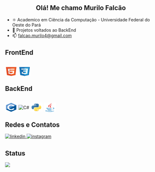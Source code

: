 <div align="center">
<h2> Olá! Me chamo Murilo Falcão <img src="" width="50"></h2>
</div>

- ⚛️ Academico em Ciência da Computação - Universidade Federal do Oeste do Pará
- 🌱 Projetos voltados ao BackEnd
- 📫 falcao.murilo4@gmail.com

## FrontEnd
<div style="display: inline_block"><br>
  <img align="center" alt="HTML" height="30" width="40" src="https://raw.githubusercontent.com/devicons/devicon/master/icons/html5/html5-original.svg">
  <img align="center" alt="CSS" height="30" width="40" src="https://raw.githubusercontent.com/devicons/devicon/master/icons/css3/css3-original.svg">
 </div>
  
## BackEnd
<div style="display: inline_block"><br>
 <img align="center" alt="C" height="30" width="40" src="https://raw.githubusercontent.com/devicons/devicon/master/icons/c/c-original.svg">
 <img align="center" alt="C#" height="30" width="30" src="https://growiz.com.br/wp-content/uploads/2020/08/kisspng-c-programming-language-logo-microsoft-visual-stud-atlas-portfolio-5b899192d7c600.1628571115357423548838.png">
 <img align="center" alt="Python" height="30" width="40" src="https://raw.githubusercontent.com/devicons/devicon/master/icons/python/python-original.svg">
 <img align="center" alt="Java" height="30" width="40" src="https://raw.githubusercontent.com/devicons/devicon/master/icons/java/java-original.svg">
</div>

## Redes e Contatos

<div>
<a href="https://www.linkedin.com/in/murilo-falcão-924861235/" target="_blank">
<img src=https://img.shields.io/badge/linkedin-%231E77B5.svg?&style=for-the-badge&logo=linkedin&logoColor=white alt=linkedin style="margin-bottom: 5px;" />
</a>
<a href="https://www.instagram.com/murilofalc/" target="_blank">
<img src=https://img.shields.io/badge/instagram-%23000000.svg?&style=for-the-badge&logo=instagram&logoColor=white alt=instagram style="margin-bottom: 5px;" />
</a>  
</div> 

## Status
<div>
  <img src="https://github-readme-stats.vercel.app/api/top-langs/?username=MuriloFalc&hide_border=true&layout=compact&theme=dracula" width='41%' />
</div>

<br/>
